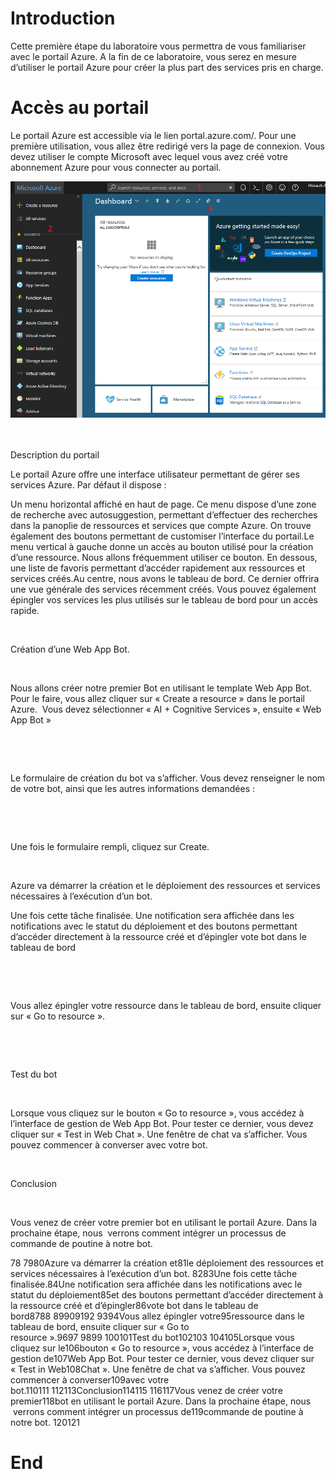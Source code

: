 
# Introduction

Cette première étape du laboratoire vous permettra de vous
familiariser avec le portail Azure. A la fin de ce laboratoire, vous serez en
mesure d’utiliser le portail Azure pour créer la plus part des services pris en
charge.

# Accès au portail 


Le portail Azure est accessible via le lien portal.azure.com/.
Pour une première utilisation, vous allez être redirigé vers la page de
connexion. Vous devez utiliser le compte Microsoft avec lequel vous avez créé
votre abonnement Azure pour vous connecter au portail.

![img1][img1]


 

Description du portail

Le portail Azure offre une interface utilisateur permettant
de gérer ses services Azure. Par défaut il dispose :

Un menu horizontal affiché en haut de page. Ce
menu dispose d’une zone de recherche avec autosuggestion, permettant d’effectuer
des recherches dans la panoplie de ressources et services que compte Azure. On
trouve également des boutons permettant de customiser l’interface du portail.Le menu vertical à gauche donne un accès au
bouton utilisé pour la création d’une ressource. Nous allons fréquemment utiliser
ce bouton. En dessous, une liste de favoris permettant d’accéder rapidement aux
ressources et services créés.Au centre, nous avons le tableau de bord. Ce
dernier offrira une vue générale des services récemment créés. Vous pouvez
également épingler vos services les plus utilisés sur le tableau de bord pour
un accès rapide.





 

Création d’une Web App Bot.

 

Nous allons créer notre premier
Bot en utilisant le template Web App Bot. Pour le faire, vous allez cliquer sur
« Create a resource » dans le portail Azure.  Vous devez sélectionner « AI + Cognitive
Services », ensuite « Web App Bot »

 



 

Le formulaire de création du bot
va s’afficher. Vous devez renseigner le nom de votre bot, ainsi que les autres informations
demandées :

 



 

Une fois le formulaire rempli,
cliquez sur Create.  

 

Azure va démarrer la création et
le déploiement des ressources et services nécessaires à l’exécution d’un bot. 

Une fois cette tâche finalisée.
Une notification sera affichée dans les notifications avec le statut du déploiement
et des boutons permettant d’accéder directement à la ressource créé et d’épingler
vote bot dans le tableau de bord

 



 

Vous allez épingler votre
ressource dans le tableau de bord, ensuite cliquer sur « Go to resource ».

 

 

Test du bot

 

Lorsque vous cliquez sur le
bouton « Go to resource », vous accédez à l’interface de gestion de
Web App Bot. Pour tester ce dernier, vous devez cliquer sur « Test in Web
Chat ». Une fenêtre de chat va s’afficher. Vous pouvez commencer à converser
avec votre bot.

 

Conclusion

 

Vous venez de créer votre premier
bot en utilisant le portail Azure. Dans la prochaine étape, nous  verrons comment intégrer un processus de
commande de poutine à notre bot. 


78 7980Azure va démarrer la création et81le déploiement des ressources et services nécessaires à l’exécution d’un bot. 8283Une fois cette tâche finalisée.84Une notification sera affichée dans les notifications avec le statut du déploiement85et des boutons permettant d’accéder directement à la ressource créé et d’épingler86vote bot dans le tableau de bord8788 89909192 9394Vous allez épingler votre95ressource dans le tableau de bord, ensuite cliquer sur « Go to resource ».9697 9899 100101Test du bot102103 104105Lorsque vous cliquez sur le106bouton « Go to resource », vous accédez à l’interface de gestion de107Web App Bot. Pour tester ce dernier, vous devez cliquer sur « Test in Web108Chat ». Une fenêtre de chat va s’afficher. Vous pouvez commencer à converser109avec votre bot.110111 112113Conclusion114115 116117Vous venez de créer votre premier118bot en utilisant le portail Azure. Dans la prochaine étape, nous  verrons comment intégrer un processus de119commande de poutine à notre bot. 120121

# End

[img1]: Media/img1.png
